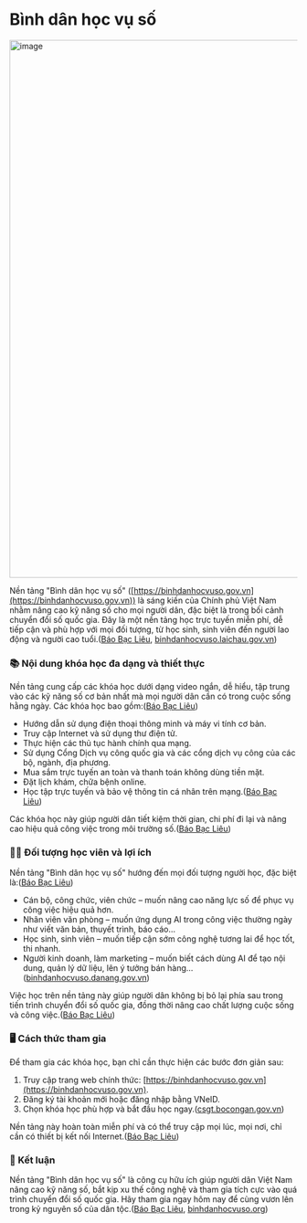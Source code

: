 # Bình dân học vụ số

<img width="1245" height="942" alt="image" src="https://github.com/user-attachments/assets/6c0e156a-196e-4f5b-a00c-82cb75174baa" />

Nền tảng "Bình dân học vụ số" ([https://binhdanhocvuso.gov.vn](https://binhdanhocvuso.gov.vn)) là sáng kiến của Chính phủ Việt Nam nhằm nâng cao kỹ năng số cho mọi người dân, đặc biệt là trong bối cảnh chuyển đổi số quốc gia. Đây là một nền tảng học trực tuyến miễn phí, dễ tiếp cận và phù hợp với mọi đối tượng, từ học sinh, sinh viên đến người lao động và người cao tuổi.([Báo Bạc Liêu][1], [binhdanhocvuso.laichau.gov.vn][2])

### 📚 Nội dung khóa học đa dạng và thiết thực

Nền tảng cung cấp các khóa học dưới dạng video ngắn, dễ hiểu, tập trung vào các kỹ năng số cơ bản nhất mà mọi người dân cần có trong cuộc sống hằng ngày. Các khóa học bao gồm:([Báo Bạc Liêu][1])

* Hướng dẫn sử dụng điện thoại thông minh và máy vi tính cơ bản.
* Truy cập Internet và sử dụng thư điện tử.
* Thực hiện các thủ tục hành chính qua mạng.
* Sử dụng Cổng Dịch vụ công quốc gia và các cổng dịch vụ công của các bộ, ngành, địa phương.
* Mua sắm trực tuyến an toàn và thanh toán không dùng tiền mặt.
* Đặt lịch khám, chữa bệnh online.
* Học tập trực tuyến và bảo vệ thông tin cá nhân trên mạng.([Báo Bạc Liêu][1])

Các khóa học này giúp người dân tiết kiệm thời gian, chi phí đi lại và nâng cao hiệu quả công việc trong môi trường số.([Báo Bạc Liêu][1])

### 🧑‍🏫 Đối tượng học viên và lợi ích

Nền tảng "Bình dân học vụ số" hướng đến mọi đối tượng người học, đặc biệt là:([Báo Bạc Liêu][1])

* Cán bộ, công chức, viên chức – muốn nâng cao năng lực số để phục vụ công việc hiệu quả hơn.
* Nhân viên văn phòng – muốn ứng dụng AI trong công việc thường ngày như viết văn bản, thuyết trình, báo cáo…
* Học sinh, sinh viên – muốn tiếp cận sớm công nghệ tương lai để học tốt, thi nhanh.
* Người kinh doanh, làm marketing – muốn biết cách dùng AI để tạo nội dung, quản lý dữ liệu, lên ý tưởng bán hàng…([binhdanhocvuso.danang.gov.vn][3])

Việc học trên nền tảng này giúp người dân không bị bỏ lại phía sau trong tiến trình chuyển đổi số quốc gia, đồng thời nâng cao chất lượng cuộc sống và công việc.([Báo Bạc Liêu][1])

### 🖥️ Cách thức tham gia

Để tham gia các khóa học, bạn chỉ cần thực hiện các bước đơn giản sau:

1. Truy cập trang web chính thức: [https://binhdanhocvuso.gov.vn](https://binhdanhocvuso.gov.vn).
2. Đăng ký tài khoản mới hoặc đăng nhập bằng VNeID.
3. Chọn khóa học phù hợp và bắt đầu học ngay.([csgt.bocongan.gov.vn][4])

Nền tảng này hoàn toàn miễn phí và có thể truy cập mọi lúc, mọi nơi, chỉ cần có thiết bị kết nối Internet.([Báo Bạc Liêu][1])

### 🌟 Kết luận

Nền tảng "Bình dân học vụ số" là công cụ hữu ích giúp người dân Việt Nam nâng cao kỹ năng số, bắt kịp xu thế công nghệ và tham gia tích cực vào quá trình chuyển đổi số quốc gia. Hãy tham gia ngay hôm nay để cùng vươn lên trong kỷ nguyên số của dân tộc.([Báo Bạc Liêu][1], [binhdanhocvuso.org][5])

[1]: https://www.baobaclieu.vn/chuyen-doi-so/nen-tang-hoc-ky-nang-so-mien-phi-cho-moi-nguoi-100150.html?utm_source=chatgpt.com "Nền tảng học kỹ năng số miễn phí cho mọi người"
[2]: https://binhdanhocvuso.laichau.gov.vn/?utm_source=chatgpt.com "Bình dân học vụ số Lai Châu"
[3]: https://binhdanhocvuso.danang.gov.vn/?p=1046&utm_source=chatgpt.com "Khám phá AI qua nền tảng học trực tuyến miễn phí"
[4]: https://csgt.bocongan.gov.vn/tintuc/20380/Huong-dan-tham-gia-nen-tang-Binh-dan-hoc-vu-so-truc-tuyen-do-Bo-Cong-an-phat-trien.html?utm_source=chatgpt.com "Hướng dẫn tham gia nền tảng “Bình dân học vụ số” trực tuyến do Bộ Công ..."
[5]: https://binhdanhocvuso.org/?utm_source=chatgpt.com "Bình dân học vụ số"
